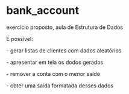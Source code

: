 # bank_account
 <p>exercício proposto, aula de Estrutura de Dados</p>

 É possível:<br />
 <p>   - gerar listas de clientes com dados aleatórios</p>
 <p>   - apresentar em tela os dodos gerados</p>
 <p>   - remover a conta com o menor saldo</p>
 <p>   - obter uma saída formatada desses dados</p>

